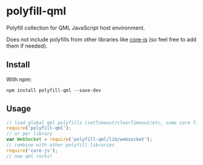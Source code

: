 # polyfill-qml

Polyfill collection for QML JavaScript host environment.

Does not include polyfills from other libraries like [core-js](https://github.com/zloirock/core-js) (so feel free to add them if needed).

## Install

With npm:
```
npm install polyfill-qml --save-dev
```

## Usage

```javascript
// load global qml polyfills (setTimeout/clearTimeout/etc, some core fixes)
require('polyfill-qml');
// or per library
var WebSocket = require('polyfill-qml/lib/websocket');
// combine with other polyfill libraries
require('core-js');
// now qml rocks!
```

